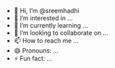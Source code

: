 - 👋 Hi, I’m @sreemhadhi
- 👀 I’m interested in ...
- 🌱 I’m currently learning ...
- 💞️ I’m looking to collaborate on ...
- 📫 How to reach me ...
- 😄 Pronouns: ...
- ⚡ Fun fact: ...

<!---
sreemhadhi/sreemhadhi is a ✨ special ✨ repository because its `README.md` (this file) appears on your GitHub profile.
You can click the Preview link to take a look at your changes.
--->
